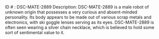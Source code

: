 ID # : DSC-MATE-2889
Description: DSC-MATE-2889 is a male robot of unknown origin that possesses a very curious and absent-minded personality. Its body appears to be made out of various scrap metals and electronics, with ski goggle lenses serving as its eyes. DSC-MATE-2889 is often seen wearing a silver chain necklace, which is believed to hold some sort of sentimental value to it.